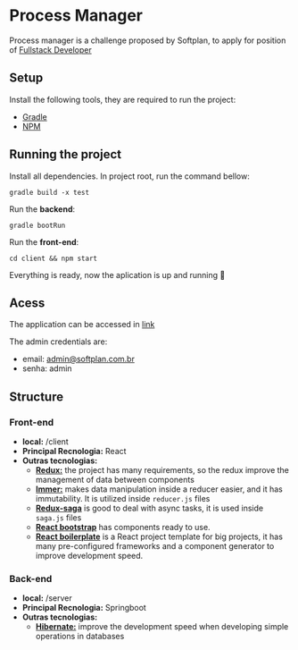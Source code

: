 Process Manager
======================

Process manager is a challenge proposed by Softplan, to apply for position of [Fullstack Developer](https://github.com/provas-softplan/implementador-fullstack)

Setup
---------------------

Install the following tools, they are required to run the project:

* [Gradle](https://gradle.org/)
* [NPM](https://www.npmjs.com/)

Running the project
---------------------

Install all dependencies. In project root, run the command bellow: 

`gradle build -x test`

Run the **backend**:

`gradle bootRun`

Run the **front-end**:

`cd client && npm start`

Everything is ready, now the aplication is up and running 🚀

Acess
------------
The application can be accessed in [link](http://localhost:3000)

The admin credentials are:

* email: admin@softplan.com.br 
* senha: admin

Structure 
-------------
### Front-end
* **local:** /client
* **Principal Recnologia:** React
* **Outras tecnologias:** 
    - [**Redux:**](https://reactjs.org/) the project has many requirements, so the redux improve the management of data between components
    - [**Immer:**](https://github.com/immerjs/immer) makes data manipulation inside a reducer easier, and it has immutability. It is utilized inside `reducer.js` files
    - [**Redux-saga**](https://redux-saga.js.org/) is good to deal with async tasks, it is used inside `saga.js` files
    - [**React bootstrap**](https://react-bootstrap.github.io/) has components ready to use.
    - [**React boilerplate**](https://github.com/react-boilerplate/react-boilerplate) is a React project template for big projects, it has many pre-configured frameworks and a component generator to improve development speed.
    
### Back-end
* **local:** /server
* **Principal Recnologia:** Springboot
* **Outras tecnologias:** 
    - [**Hibernate:**](https://hibernate.org/) improve the development speed when developing simple operations in databases

